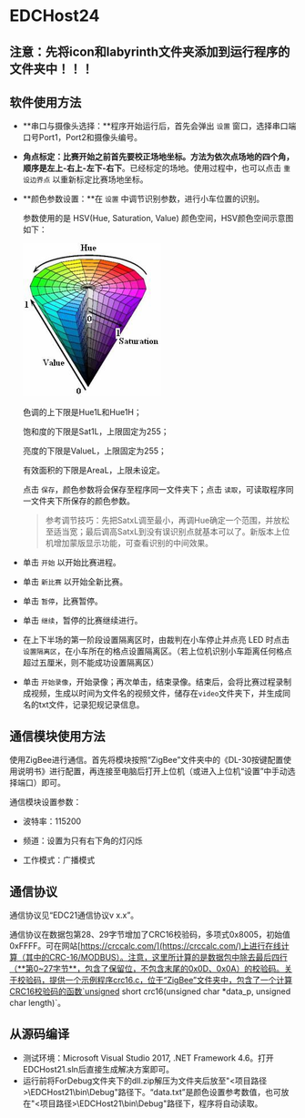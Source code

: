 # EDCHost24
## 注意：先将icon和labyrinth文件夹添加到运行程序的文件夹中！！！

## 软件使用方法

- **串口与摄像头选择：**程序开始运行后，首先会弹出 `设置` 窗口，选择串口端口号Port1，Port2和摄像头编号。

- **角点标定：**比赛开始之前首先要校正场地坐标。方法为依次点场地的四个角，顺序是**左上-右上-左下-右下**。已经标定的场地。使用过程中，也可以点击 `重设边界点` 以重新标定比赛场地坐标。

- **颜色参数设置：**在 `设置` 中调节识别参数，进行小车位置的识别。
  
  参数使用的是 HSV(Hue, Saturation, Value) 颜色空间，HSV颜色空间示意图如下：
  
  ![HSV](.\HSV.jpg)
  
  色调的上下限是Hue1L和Hue1H；
  
  饱和度的下限是Sat1L，上限固定为255；
  
  亮度的下限是ValueL，上限固定为255；
  
  有效面积的下限是AreaL，上限未设定。
  
  点击 `保存`，颜色参数将会保存至程序同一文件夹下；点击 `读取`，可读取程序同一文件夹下所保存的颜色参数。
  
  > 参考调节技巧：先把SatxL调至最小，再调Hue确定一个范围，并放松至适当宽；最后调高SatxL到没有误识别点就基本可以了。新版本上位机增加蒙版显示功能，可查看识别的中间效果。
  
- 单击 `开始` 以开始比赛进程。

- 单击 `新比赛` 以开始全新比赛。

- 单击 `暂停`，比赛暂停。

- 单击 `继续`，暂停的比赛继续进行。

- 在上下半场的第一阶段设置隔离区时，由裁判在小车停止并点亮 LED 时点击 `设置隔离区`，在小车所在的格点设置隔离区。（若上位机识别小车距离任何格点超过五厘米，则不能成功设置隔离区）

- 单击 `开始录像`，开始录像；再次单击，结束录像。结束后，会将比赛过程录制成视频，生成以时间为文件名的视频文件，储存在`video`文件夹下，并生成同名的txt文件，记录犯规记录信息。

## 通信模块使用方法
使用ZigBee进行通信。首先将模块按照“ZigBee”文件夹中的《DL-30按键配置使用说明书》进行配置，再连接至电脑后打开上位机（或进入上位机“设置”中手动选择端口）即可。

通信模块设置参数：

- 波特率：115200

- 频道：设置为只有右下角的灯闪烁

- 工作模式：广播模式


## 通信协议

通信协议见“EDC21通信协议v x.x”。

通信协议在数据包第28、29字节增加了CRC16校验码，多项式0x8005，初始值0xFFFF。可在网站[https://crccalc.com/](https://crccalc.com/)上进行在线计算（其中的CRC-16/MODBUS）。注意，这里所计算的是数据包中除去最后四行（**第0~27字节**，包含了保留位，不包含末尾的0x0D、0x0A）的校验码。关于校验码，提供一个示例程序crc16.c，位于“ZigBee”文件夹中，包含了一个计算CRC16校验码的函数`unsigned short crc16(unsigned char *data_p, unsigned char length)`。

## 从源码编译

- 测试环境：Microsoft Visual Studio 2017, .NET Framework 4.6。打开EDCHost21.sln后直接生成解决方案即可。
- 运行前将ForDebug文件夹下的dll.zip解压为文件夹后放至"<项目路径>\EDCHost21\bin\Debug"路径下。“data.txt”是颜色设置参考数值，也可放在"<项目路径>\EDCHost21\bin\Debug"路径下，程序将自动读取。
